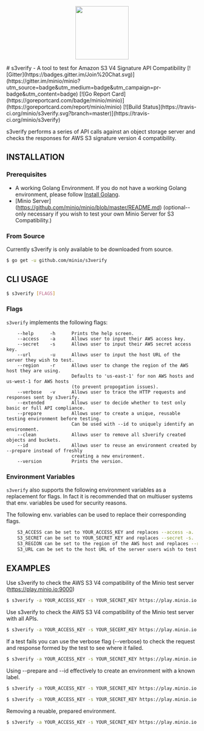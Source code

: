<p align="center">
<img src="https://github.com/minio/s3verify/blob/master/s3v_logo-01.png?raw=true" width="140px">
</p>
# s3verify - A tool to test for Amazon S3 V4 Signature API Compatibility [![Gitter](https://badges.gitter.im/Join%20Chat.svg)](https://gitter.im/minio/minio?utm_source=badge&utm_medium=badge&utm_campaign=pr-badge&utm_content=badge) [![Go Report Card](https://goreportcard.com/badge/minio/minio)](https://goreportcard.com/report/minio/minio) [![Build Status](https://travis-ci.org/minio/s3verify.svg?branch=master)](https://travis-ci.org/minio/s3verify)

s3verify performs a series of API calls against an object storage server and checks the responses for AWS S3 signature version 4 compatibility.

## INSTALLATION
### Prerequisites
- A working Golang Environment. If you do not have a working Golang environment, please follow [Install Golang](https://github.com/minio/minio/blob/master/INSTALLGO.md).
- [Minio Server] (https://github.com/minio/minio/blob/master/README.md) (optional--only necessary if you wish to test your own Minio Server for S3 Compatibility.)

### From Source
Currently s3verify is only available to be downloaded from source. 

```sh
$ go get -u github.com/minio/s3verify
```

## CLI USAGE

```sh
$ s3verify [FLAGS]
```

### Flags

``s3verify`` implements the following flags:

```
    --help      -h      Prints the help screen.
    --access    -a      Allows user to input their AWS access key.
    --secret    -s      Allows user to input their AWS secret access key.
    --url       -u      Allows user to input the host URL of the server they wish to test.
    --region    -r      Allows user to change the region of the AWS host they are using. 
                        Defaults to 'us-east-1' for non AWS hosts and us-west-1 for AWS hosts
                        (to prevent propogation issues).
    --verbose   -v      Allows user to trace the HTTP requests and responses sent by s3verify.
    --extended          Allows user to decide whether to test only basic or full API compliance.
    --prepare           Allows user to create a unique, reusable testing environment before testing. 
                        Can be used with --id to uniquely identify an environment.
    --clean             Allows user to remove all s3verify created objects and buckets. 
    --id                Allows user to reuse an environment created by --prepare instead of freshly
                        creating a new environment.
    --version           Prints the version.
```

### Environment Variables
``s3verify`` also supports the following environment variables as a replacement for flags. In fact it is recommended that on multiuser systems that env. 
variables be used for security reasons.

The following env. variables can be used to replace their corresponding flags.

```sh
    S3_ACCESS can be set to YOUR_ACCESS_KEY and replaces --access -a.
    S3_SECRET can be set to YOUR_SECRET_KEY and replaces --secret -s.
    S3_REGION can be set to the region of the AWS host and replaces --region -r.
    S3_URL can be set to the host URL of the server users wish to test and replaces --url -u.
```

## EXAMPLES
Use s3verify to check the AWS S3 V4 compatibility of the Minio test server (https://play.minio.io:9000)

```sh
$ s3verify -a YOUR_ACCESS_KEY -s YOUR_SECRET_KEY https://play.minio.io:9000 
```

Use s3verify to check the AWS S3 V4 compatibility of the Minio test server with all APIs.

```sh
$ s3verify -a YOUR_ACCESS_KEY -s YOUR_SECERT_KEY https://play.minio.io:9000 --extended
```

If a test fails you can use the verbose flag (--verbose) to check the request and response formed by the test to see where it failed.

```sh
$ s3verify -a YOUR_ACCESS_KEY -s YOUR_SECRET_KEY https://play.minio.io:9000 --verbose
```

Using --prepare and --id effectively to create an environment with a known label.
```sh
$ s3verify -a YOUR_ACCESS_KEY -s YOUR_SECRET_KEY https://play.minio.io:9000 --prepare --id my-test

$ s3verify -a YOUR_ACCESS_KEY -s YOUR_SECRET_KEY https://play.minio.io:9000 --id my-test
```

Removing a reuable, prepared environment.
```sh
$ s3verify -a YOUR_ACCESS_KEY -s YOUR_SECRET_KEY https://play.minio.io:9000 --clean my-test
```
